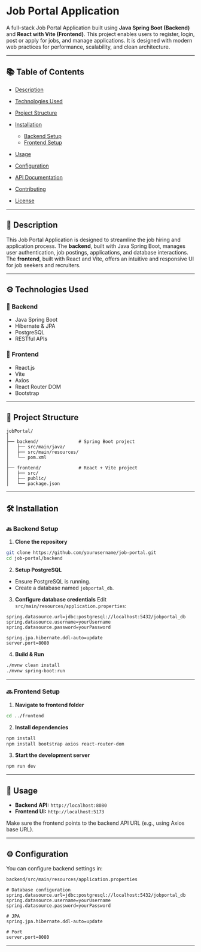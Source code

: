 #  Job Portal Application

A full-stack Job Portal Application built using **Java Spring Boot (Backend)** and **React with Vite (Frontend)**. This project enables users to register, login, post or apply for jobs, and manage applications. It is designed with modern web practices for performance, scalability, and clean architecture.

---

## 📚 Table of Contents

* [Description](#description)
* [Technologies Used](#technologies-used)
* [Project Structure](#project-structure)
* [Installation](#installation)

  * [Backend Setup](#backend-setup)
  * [Frontend Setup](#frontend-setup)
* [Usage](#usage)
* [Configuration](#configuration)
* [API Documentation](#api-documentation)
* [Contributing](#contributing)
* [License](#license)

---

## 📝 Description

This Job Portal Application is designed to streamline the job hiring and application process. The **backend**, built with Java Spring Boot, manages user authentication, job postings, applications, and database interactions. The **frontend**, built with React and Vite, offers an intuitive and responsive UI for job seekers and recruiters.

---

## ⚙️ Technologies Used

### 🔧 Backend

* Java Spring Boot
* Hibernate & JPA
* PostgreSQL
* RESTful APIs

### 🎨 Frontend

* React.js
* Vite
* Axios
* React Router DOM
* Bootstrap

---

## 📁 Project Structure

```plaintext
jobPortal/
│
├── backend/               # Spring Boot project
│   ├── src/main/java/
│   ├── src/main/resources/
│   └── pom.xml
│
├── frontend/              # React + Vite project
│   ├── src/
│   ├── public/
│   └── package.json
```

---

## 🛠 Installation

### 🔙 Backend Setup

1. **Clone the repository**

```bash
git clone https://github.com/yourusername/job-portal.git
cd job-portal/backend
```

2. **Setup PostgreSQL**

* Ensure PostgreSQL is running.
* Create a database named `jobportal_db`.

3. **Configure database credentials**
   Edit `src/main/resources/application.properties`:

```properties
spring.datasource.url=jdbc:postgresql://localhost:5432/jobportal_db
spring.datasource.username=yourUsername
spring.datasource.password=yourPassword

spring.jpa.hibernate.ddl-auto=update
server.port=8080
```

4. **Build & Run**

```bash
./mvnw clean install
./mvnw spring-boot:run
```

---

### 🔜 Frontend Setup

1. **Navigate to frontend folder**

```bash
cd ../frontend
```

2. **Install dependencies**

```bash
npm install
npm install bootstrap axios react-router-dom
```

3. **Start the development server**

```bash
npm run dev
```

---

## 🚀 Usage

* **Backend API:** `http://localhost:8080`
* **Frontend UI:** `http://localhost:5173`

Make sure the frontend points to the backend API URL (e.g., using Axios base URL).

---

## ⚙️ Configuration

You can configure backend settings in:

`backend/src/main/resources/application.properties`

```properties
# Database configuration
spring.datasource.url=jdbc:postgresql://localhost:5432/jobportal_db
spring.datasource.username=yourUsername
spring.datasource.password=yourPassword

# JPA
spring.jpa.hibernate.ddl-auto=update

# Port
server.port=8080
```

---




